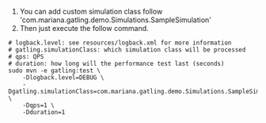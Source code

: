 1. You can add custom simulation class follow 'com.mariana.gatling.demo.Simulations.SampleSimulation'
2. Then just execute the follow command.
```shell
# logback.level: see resources/logback.xml for more information
# gatling.simulationClass: which simulation class will be processed
# qps: QPS
# duration: how long will the performance test last (seconds)
sudo mvn -e gatling:test \
    -Dlogback.level=DEBUG \
    -Dgatling.simulationClass=com.mariana.gatling.demo.Simulations.SampleSimulation \
    -Dqps=1 \
    -Dduration=1
```